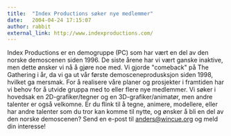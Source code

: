 ```yaml
---
title:  "Index Productions søker nye medlemmer"
date:   2004-04-24 17:15:07
author: rabbit
external_link: http://www.indexproductions.com/
---
```

Index Productions er en demogruppe (PC) som har vært en del av den
norske demoscenen siden 1996. De siste årene har vi vært ganske
inaktive, men dette ønsker vi nå å gjøre noe med. Vi gjorde "comeback"
på The Gathering i år, da vi ga ut vår første demosceneprodusksjon siden
1998, hvilket ga mersmak. For å realisere våre planer og prosjekter i
framtiden har vi behov for å utvide gruppa med to eller flere nye
medlemmer. Vi søker i hovedsak en 2D-grafiker/tegner og en
3D-grafiker/animatør, men andre talenter er også velkomne. Er du flink
til å tegne, animere, modellere, eller har andre talenter som du tror
kan komme til nytte, og ønsker å bli en del av den norske demoscenen?
Send en e-post til anders@wincue.org og meld din interesse!

